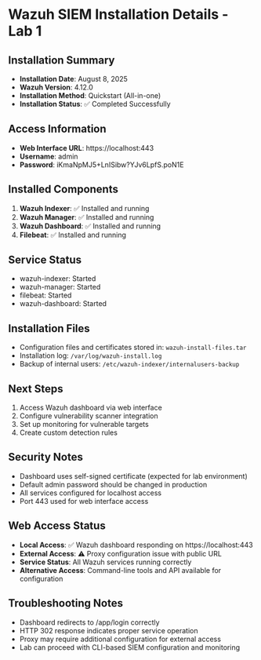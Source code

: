 # Wazuh SIEM Installation Details - Lab 1

## Installation Summary
- **Installation Date**: August 8, 2025
- **Wazuh Version**: 4.12.0
- **Installation Method**: Quickstart (All-in-one)
- **Installation Status**: ✅ Completed Successfully

## Access Information
- **Web Interface URL**: https://localhost:443
- **Username**: admin
- **Password**: iKmaNpMJ5+LnISibw?YJv6LpfS.poN1E

## Installed Components
1. **Wazuh Indexer**: ✅ Installed and running
2. **Wazuh Manager**: ✅ Installed and running  
3. **Wazuh Dashboard**: ✅ Installed and running
4. **Filebeat**: ✅ Installed and running

## Service Status
- wazuh-indexer: Started
- wazuh-manager: Started
- filebeat: Started
- wazuh-dashboard: Started

## Installation Files
- Configuration files and certificates stored in: `wazuh-install-files.tar`
- Installation log: `/var/log/wazuh-install.log`
- Backup of internal users: `/etc/wazuh-indexer/internalusers-backup`

## Next Steps
1. Access Wazuh dashboard via web interface
2. Configure vulnerability scanner integration
3. Set up monitoring for vulnerable targets
4. Create custom detection rules

## Security Notes
- Dashboard uses self-signed certificate (expected for lab environment)
- Default admin password should be changed in production
- All services configured for localhost access
- Port 443 used for web interface access



## Web Access Status
- **Local Access**: ✅ Wazuh dashboard responding on https://localhost:443
- **External Access**: ⚠️ Proxy configuration issue with public URL
- **Service Status**: All Wazuh services running correctly
- **Alternative Access**: Command-line tools and API available for configuration

## Troubleshooting Notes
- Dashboard redirects to /app/login correctly
- HTTP 302 response indicates proper service operation
- Proxy may require additional configuration for external access
- Lab can proceed with CLI-based SIEM configuration and monitoring


